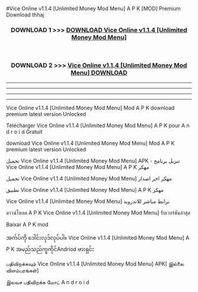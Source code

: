#Vice Online  v1.1.4 [Unlimited Money Mod Menu] A P K [MOD] Premium Download thhaj



<div align="center">

<h3>DOWNLOAD 1 >>> <a href="https://teeasianyam.web.app?sq=Vice Online  v1.1.4 [Unlimited Money Mod Menu]">DOWNLOAD Vice Online  v1.1.4 [Unlimited Money Mod Menu] </a></h3><br>

<h3>DOWNLOAD 2 >>> <a href="https://teeasianyam.web.app?sq=Vice Online  v1.1.4 [Unlimited Money Mod Menu] ">Vice Online  v1.1.4 [Unlimited Money Mod Menu]  DOWNLOAD </a></h3>

</div>


----------------------------------------------------------

----------------------------------------------------------

----------------------------------------------------------

----------------------------------------------------------


Vice Online  v1.1.4 [Unlimited Money Mod Menu]  Mod A P K download premium latest version Unlocked

Télécharger Vice Online  v1.1.4 [Unlimited Money Mod Menu]  A P K pour A n d r o i d Gratuit

download Vice Online  v1.1.4 [Unlimited Money Mod Menu]  Mod A P K premium latest version Unlocked

تحميل Vice Online  v1.1.4 [Unlimited Money Mod Menu]  APK - تنزيل برنامج Vice Online  v1.1.4 [Unlimited Money Mod Menu]  A P K مهكر

تحميل Vice Online  v1.1.4 [Unlimited Money Mod Menu]  مهكر اخر اصدار

تطبيق Vice Online  v1.1.4 [Unlimited Money Mod Menu]  A P K مهكر

Vice Online  v1.1.4 [Unlimited Money Mod Menu]  برابط مباشر للاندرويد

ดาวน์โหลด A P K Vice Online  v1.1.4 [Unlimited Money Mod Menu]  รับเวอร์ชันล่าสุด

Baixar A P K mod

အက်ပ်ကို ဒေါင်းလုဒ်လုပ်ပါ။ Vice Online  v1.1.4 [Unlimited Money Mod Menu]  A P K အမည်သည်ကူကိုင်Andriod ဗားရှင်း

பதிவிறக்கவும் Vice Online  v1.1.4 [Unlimited Money Mod Menu]  APK[ இல்லை விளம்பரங்கள்] 
 
இலவச பதிவிறக்க மோட் A n d r o i d



